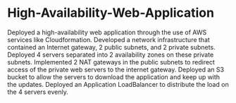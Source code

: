 # High-Availability-Web-Application

Deployed a high-availability web application through the use of AWS services like Cloudformation.
Developed a network infrastructure that contained an Internet gateway, 2 public subnets, and 2 private subnets.
Deployed 4 servers separated into 2 availability zones on these private subnets.
Implemented 2 NAT gateways in the public subnets to redirect access of the private web servers to the internet gateway.
Deployed an S3 bucket to allow the servers to download the application and keep up with the updates.
Deployed an Application LoadBalancer to distribute the load on the 4 servers evenly.
